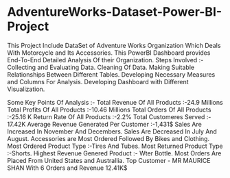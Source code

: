 # AdventureWorks-Dataset-Power-BI-Project
This Project Include DataSet of Adventure Works Organization Which Deals With Motorcycle and Its Accessories.
This PowerBI Dashboard provides End-To-End Detailed Analysis Of their Organization.
Steps Involved :-
Collecting and Evaluating Data.
Cleaning Of Data.
Making Suitable Relationships Between Different Tables.
Developing Necessary Measures and Columns For Analysis.
Developing Dashboard with Different Visualization.

Some Key Points Of Analysis :-
Total Revenue Of All Products :-24.9 Millions
Total Profits Of All Products :-10.46 Millions
Total Orders Of All Products :-25.16 K
Return Rate Of All Products :-2.2%
Total Customeres Served :- 17.42K
Average Revenue Generated Per Customer :-1,431$
Sales Are Increased In November And Decembers.
Sales Are Decreased In July And August.
Accessories are Most Ordered Followed By Bikes and Clothing.
Most Ordered Product Type :-Tires And Tubes.
Most Returned Product Type :-Shorts.
Highest Revenue Genered Product :- Wter Bottle.
Most Orders Are Placed From United States and Australlia.
Top Customer - MR MAURICE SHAN With 6 Orders and Revenue 12.41K$


